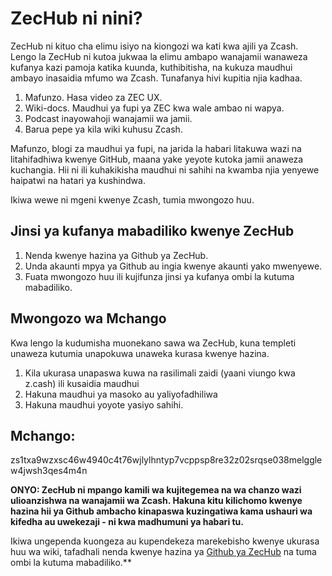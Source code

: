 # ZecHub ni nini?

ZecHub ni kituo cha elimu isiyo na kiongozi wa kati kwa ajili ya Zcash. Lengo la ZecHub ni kutoa jukwaa la elimu ambapo wanajamii wanaweza kufanya kazi pamoja katika kuunda, kuthibitisha, na kukuza maudhui ambayo inasaidia mfumo wa Zcash. Tunafanya hivi kupitia njia kadhaa.

1. Mafunzo. Hasa video za ZEC UX.
2. Wiki-docs. Maudhui ya fupi ya ZEC kwa wale ambao ni wapya.
3. Podcast inayowahoji wanajamii wa jamii.
4. Barua pepe ya kila wiki kuhusu Zcash.

Mafunzo, blogi za maudhui ya fupi, na jarida la habari litakuwa wazi na litahifadhiwa kwenye GitHub, maana yake yeyote kutoka jamii anaweza kuchangia. Hii ni ili kuhakikisha maudhui ni sahihi na kwamba njia yenyewe haipatwi na hatari ya kushindwa.

Ikiwa wewe ni mgeni kwenye Zcash, tumia mwongozo huu.

## Jinsi ya kufanya mabadiliko kwenye ZecHub

1. Nenda kwenye hazina ya Github ya ZecHub.
2. Unda akaunti mpya ya Github au ingia kwenye akaunti yako mwenyewe.
3. Fuata mwongozo huu ili kujifunza jinsi ya kufanya ombi la kutuma mabadiliko.

## Mwongozo wa Mchango

Kwa lengo la kudumisha muonekano sawa wa ZecHub, kuna templeti unaweza kutumia unapokuwa unaweka kurasa kwenye hazina.

1. Kila ukurasa unapaswa kuwa na rasilimali zaidi (yaani viungo kwa z.cash) ili kusaidia maudhui
2. Hakuna maudhui ya masoko au yaliyofadhiliwa
3. Hakuna maudhui yoyote yasiyo sahihi.

## Mchango:

zs1txa9wzxsc46w4940c4t76wjlylhntyp7vcppsp8re32z02srqse038melgglew4jwsh3qes4m4n


**ONYO: ZecHub ni mpango kamili wa kujitegemea na wa chanzo wazi ulioanzishwa na wanajamii wa Zcash. Hakuna kitu kilichomo kwenye hazina hii ya Github ambacho kinapaswa kuzingatiwa kama ushauri wa kifedha au uwekezaji - ni kwa madhumuni ya habari tu.**

Ikiwa ungependa kuongeza au kupendekeza marekebisho kwenye ukurasa huu wa wiki, tafadhali nenda kwenye hazina ya [Github ya ZecHub](https://github.com/ZecHub/zechub) na tuma ombi la kutuma mabadiliko.**
